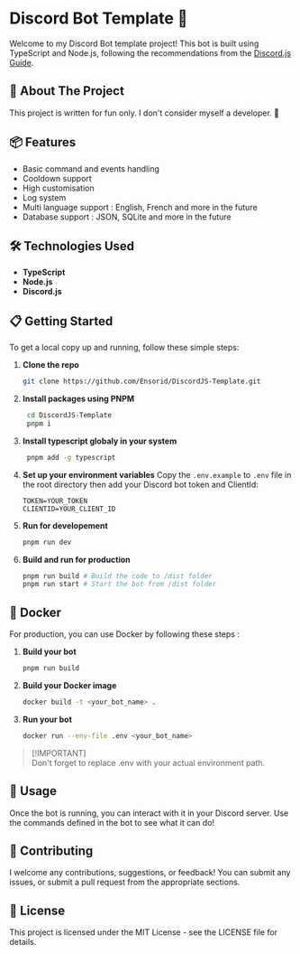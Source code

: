 # Discord Bot Template 🤖

Welcome to my Discord Bot template project! This bot is built using TypeScript and Node.js, following the recommendations from the [Discord.js Guide](https://discordjs.guide). 

## 🚀 About The Project

This project is written for fun only. I don't consider myself a developer. 🎉

## 📦 Features

- Basic command and events handling
- Cooldown support
- High customisation
- Log system
- Multi language support : English, French and more in the future
- Database support : JSON, SQLite and more in the future

## 🛠️ Technologies Used

- **TypeScript**
- **Node.js**
- **Discord.js**

## 📋 Getting Started

To get a local copy up and running, follow these simple steps:

1. **Clone the repo**
   ```bash
   git clone https://github.com/Ensorid/DiscordJS-Template.git
   ```

2. **Install packages using PNPM**
   ```bash
    cd DiscordJS-Template
    pnpm i
   ```

3. **Install typescript globaly in your system**
   ```bash
    pnpm add -g typescript
   ```

4. **Set up your environment variables**
   Copy the `.env.example` to `.env` file in the root directory then add your Discord bot token and ClientId:
   ```
   TOKEN=YOUR_TOKEN
   CLIENTID=YOUR_CLIENT_ID
   ```

5. **Run for developement**
   ```bash
   pnpm run dev
   ```

6. **Build and run for production**
   ```bash
   pnpm run build # Build the code to /dist folder
   pnpm run start # Start the bot from /dist folder
   ```

## 🐋 Docker

For production, you can use Docker by following these steps :

1. **Build your bot**
   ```bash
   pnpm run build
   ```

2. **Build your Docker image**
   ```bash
   docker build -t <your_bot_name> .
   ```

3. **Run your bot**
   ```bash
   docker run --env-file .env <your_bot_name>
   ```

> [!IMPORTANT]\
> Don't forget to replace .env with your actual environment path.


## 📖 Usage

Once the bot is running, you can interact with it in your Discord server. Use the commands defined in the bot to see what it can do!

## 🤝 Contributing

I welcome any contributions, suggestions, or feedback! You can submit any issues, or submit a pull request from the appropriate sections.

## 📄 License

This project is licensed under the MIT License - see the LICENSE file for details.